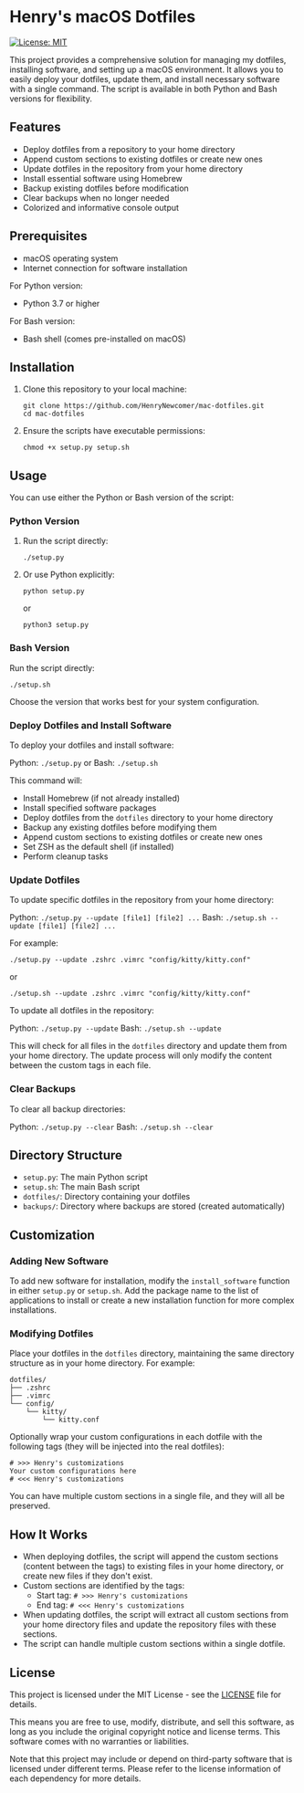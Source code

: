 # Henry's macOS Dotfiles

[![License: MIT](https://img.shields.io/badge/License-MIT-yellow.svg)](https://opensource.org/licenses/MIT)

This project provides a comprehensive solution for managing my dotfiles, installing software, and setting up a macOS environment. It allows you to easily deploy your dotfiles, update them, and install necessary software with a single command. The script is available in both Python and Bash versions for flexibility.

## Features

- Deploy dotfiles from a repository to your home directory
- Append custom sections to existing dotfiles or create new ones
- Update dotfiles in the repository from your home directory
- Install essential software using Homebrew
- Backup existing dotfiles before modification
- Clear backups when no longer needed
- Colorized and informative console output

## Prerequisites

- macOS operating system
- Internet connection for software installation

For Python version:
- Python 3.7 or higher

For Bash version:
- Bash shell (comes pre-installed on macOS)

## Installation

1. Clone this repository to your local machine:
   ```
   git clone https://github.com/HenryNewcomer/mac-dotfiles.git
   cd mac-dotfiles
   ```

2. Ensure the scripts have executable permissions:
   ```
   chmod +x setup.py setup.sh
   ```

## Usage

You can use either the Python or Bash version of the script:

### Python Version

1. Run the script directly:
   ```
   ./setup.py
   ```

2. Or use Python explicitly:
   ```
   python setup.py
   ```
   or
   ```
   python3 setup.py
   ```

### Bash Version

Run the script directly:
```
./setup.sh
```

Choose the version that works best for your system configuration.

### Deploy Dotfiles and Install Software

To deploy your dotfiles and install software:

Python: `./setup.py` or Bash: `./setup.sh`

This command will:
- Install Homebrew (if not already installed)
- Install specified software packages
- Deploy dotfiles from the `dotfiles` directory to your home directory
- Backup any existing dotfiles before modifying them
- Append custom sections to existing dotfiles or create new ones
- Set ZSH as the default shell (if installed)
- Perform cleanup tasks

### Update Dotfiles

To update specific dotfiles in the repository from your home directory:

Python: `./setup.py --update [file1] [file2] ...`
Bash: `./setup.sh --update [file1] [file2] ...`

For example:
```
./setup.py --update .zshrc .vimrc "config/kitty/kitty.conf"
```
or
```
./setup.sh --update .zshrc .vimrc "config/kitty/kitty.conf"
```

To update all dotfiles in the repository:

Python: `./setup.py --update`
Bash: `./setup.sh --update`

This will check for all files in the `dotfiles` directory and update them from your home directory. The update process will only modify the content between the custom tags in each file.

### Clear Backups

To clear all backup directories:

Python: `./setup.py --clear`
Bash: `./setup.sh --clear`

## Directory Structure

- `setup.py`: The main Python script
- `setup.sh`: The main Bash script
- `dotfiles/`: Directory containing your dotfiles
- `backups/`: Directory where backups are stored (created automatically)

## Customization

### Adding New Software

To add new software for installation, modify the `install_software` function in either `setup.py` or `setup.sh`. Add the package name to the list of applications to install or create a new installation function for more complex installations.

### Modifying Dotfiles

Place your dotfiles in the `dotfiles` directory, maintaining the same directory structure as in your home directory. For example:

```
dotfiles/
├── .zshrc
├── .vimrc
└── config/
    └── kitty/
        └── kitty.conf
```

Optionally wrap your custom configurations in each dotfile with the following tags (they will be injected into the real dotfiles):

```
# >>> Henry's customizations
Your custom configurations here
# <<< Henry's customizations
```

You can have multiple custom sections in a single file, and they will all be preserved.

## How It Works

- When deploying dotfiles, the script will append the custom sections (content between the tags) to existing files in your home directory, or create new files if they don't exist.
- Custom sections are identified by the tags:
  - Start tag: `# >>> Henry's customizations`
  - End tag: `# <<< Henry's customizations`
- When updating dotfiles, the script will extract all custom sections from your home directory files and update the repository files with these sections.
- The script can handle multiple custom sections within a single dotfile.

## License

This project is licensed under the MIT License - see the [LICENSE](LICENSE) file for details.

This means you are free to use, modify, distribute, and sell this software, as long as you include the original copyright notice and license terms. This software comes with no warranties or liabilities.

Note that this project may include or depend on third-party software that is licensed under different terms. Please refer to the license information of each dependency for more details.
